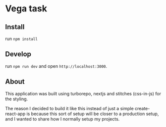 # Vega task

## Install

run `npm install`

## Develop

run `npm run dev` and open `http://localhost:3000`.

## About

This application was built using turborepo, nextjs and stitches (css-in-js) for the styling.

The reason I decided to build it like this instead of just a simple create-react-app is because this sort of setup will be closer to a production setup, and I wanted to share how I normally setup my projects.
